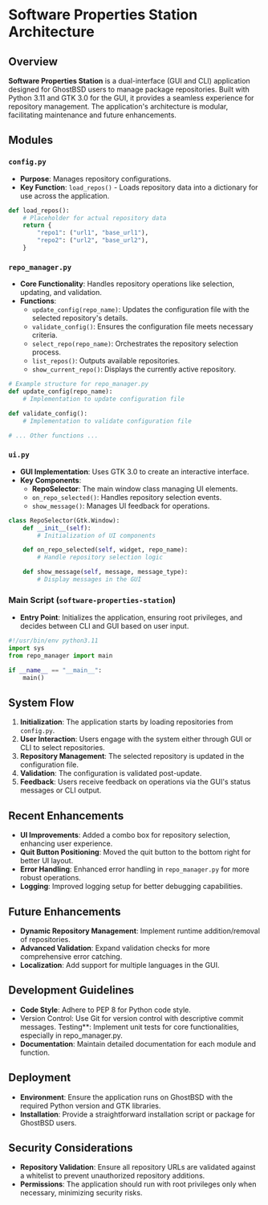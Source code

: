 # Software Properties Station Architecture

## Overview

**Software Properties Station** is a dual-interface (GUI and CLI) application designed for GhostBSD users to manage package repositories. Built with Python 3.11 and GTK 3.0 for the GUI, it provides a seamless experience for repository management. The application's architecture is modular, facilitating maintenance and future enhancements.

## Modules

### `config.py`

- **Purpose**: Manages repository configurations.
- **Key Function**: `load_repos()` - Loads repository data into a dictionary for use across the application.

```python
def load_repos():
    # Placeholder for actual repository data
    return {
        "repo1": ("url1", "base_url1"),
        "repo2": ("url2", "base_url2"),
    }
```

### `repo_manager.py`

- **Core Functionality**: Handles repository operations like selection, updating, and validation.
- **Functions**:
  - `update_config(repo_name)`: Updates the configuration file with the selected repository's details.
  - `validate_config()`: Ensures the configuration file meets necessary criteria.
  - `select_repo(repo_name)`: Orchestrates the repository selection process.
  - `list_repos()`: Outputs available repositories.
  - `show_current_repo()`: Displays the currently active repository.

```python
# Example structure for repo_manager.py
def update_config(repo_name):
    # Implementation to update configuration file

def validate_config():
    # Implementation to validate configuration file

# ... Other functions ...
```

### `ui.py`

- **GUI Implementation**: Uses GTK 3.0 to create an interactive interface.
- **Key Components**:
  - **RepoSelector**: The main window class managing UI elements.
  - `on_repo_selected()`: Handles repository selection events.
  - `show_message()`: Manages UI feedback for operations.

```python
class RepoSelector(Gtk.Window):
    def __init__(self):
        # Initialization of UI components

    def on_repo_selected(self, widget, repo_name):
        # Handle repository selection logic

    def show_message(self, message, message_type):
        # Display messages in the GUI
```

### Main Script (`software-properties-station`)

- **Entry Point**: Initializes the application, ensuring root privileges, and decides between CLI and GUI based on user input.

```python
#!/usr/bin/env python3.11
import sys
from repo_manager import main

if __name__ == "__main__":
    main()
```

## System Flow

1. **Initialization**: The application starts by loading repositories from `config.py`.
2. **User Interaction**: Users engage with the system either through GUI or CLI to select repositories.
3. **Repository Management**: The selected repository is updated in the configuration file.
4. **Validation**: The configuration is validated post-update.
5. **Feedback**: Users receive feedback on operations via the GUI's status messages or CLI output.

## Recent Enhancements

- **UI Improvements**: Added a combo box for repository selection, enhancing user experience.
- **Quit Button Positioning**: Moved the quit button to the bottom right for better UI layout.
- **Error Handling**: Enhanced error handling in `repo_manager.py` for more robust operations.
- **Logging**: Improved logging setup for better debugging capabilities.

## Future Enhancements

- **Dynamic Repository Management**: Implement runtime addition/removal of repositories.
- **Advanced Validation**: Expand validation checks for more comprehensive error catching.
- **Localization**: Add support for multiple languages in the GUI.


## Development Guidelines

- **Code Style**: Adhere to PEP 8 for Python code style.
- Version Control: Use Git for version control with descriptive commit messages.
    Testing**: Implement unit tests for core functionalities, especially in repo_manager.py.
- **Documentation**: Maintain detailed documentation for each module and function.


## Deployment

- **Environment**: Ensure the application runs on GhostBSD with the required Python version and GTK libraries.
- **Installation**: Provide a straightforward installation script or package for GhostBSD users.


## Security Considerations

- **Repository Validation**: Ensure all repository URLs are validated against a whitelist to prevent unauthorized repository additions.
- **Permissions**: The application should run with root privileges only when necessary, minimizing security risks.

